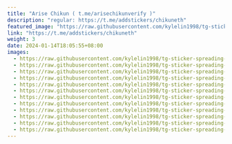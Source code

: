 ```yaml
---
title: "Arise Chikun ( t.me/arisechikunverify )"
description: "regular: https://t.me/addstickers/chikuneth"
featured_image: "https://raw.githubusercontent.com/kylelin1998/tg-sticker-spreading-worldwide-images/main/img/e5688a75-4a65-4b00-8d32-f082586e10ed.jpg"
link: "https://t.me/addstickers/chikuneth"
weight: 3
date: 2024-01-14T18:05:55+08:00
images:
  - https://raw.githubusercontent.com/kylelin1998/tg-sticker-spreading-worldwide-images/main/img/e5688a75-4a65-4b00-8d32-f082586e10ed.jpg
  - https://raw.githubusercontent.com/kylelin1998/tg-sticker-spreading-worldwide-images/main/img/f4e88551-b016-4a8e-b525-d2105b4605e5.jpg
  - https://raw.githubusercontent.com/kylelin1998/tg-sticker-spreading-worldwide-images/main/img/8891a2d0-d331-4421-b3c4-5b98d4fc9a85.jpg
  - https://raw.githubusercontent.com/kylelin1998/tg-sticker-spreading-worldwide-images/main/img/a601d6ad-5ec8-4d92-953f-c05b4b7e032c.jpg
  - https://raw.githubusercontent.com/kylelin1998/tg-sticker-spreading-worldwide-images/main/img/c13872e5-7690-4708-831e-2e310339d807.jpg
  - https://raw.githubusercontent.com/kylelin1998/tg-sticker-spreading-worldwide-images/main/img/7f8290bb-520e-4dc1-908f-580b0f05e68d.jpg
  - https://raw.githubusercontent.com/kylelin1998/tg-sticker-spreading-worldwide-images/main/img/bd608664-7ad5-4e69-991b-7f111ed2cc74.jpg
  - https://raw.githubusercontent.com/kylelin1998/tg-sticker-spreading-worldwide-images/main/img/827fee7c-d1d4-4043-8cff-9d476f91a084.jpg
  - https://raw.githubusercontent.com/kylelin1998/tg-sticker-spreading-worldwide-images/main/img/89fcf019-c090-490a-8478-9adb0e40a5fa.jpg
  - https://raw.githubusercontent.com/kylelin1998/tg-sticker-spreading-worldwide-images/main/img/f13820c4-dfc3-479b-8497-00308a96d04f.jpg
  - https://raw.githubusercontent.com/kylelin1998/tg-sticker-spreading-worldwide-images/main/img/34a72815-31ad-4728-852d-cd7692b94d57.jpg
  - https://raw.githubusercontent.com/kylelin1998/tg-sticker-spreading-worldwide-images/main/img/ba88501a-b1c8-4ede-b73d-d534aa1027f5.jpg
---
```

